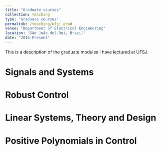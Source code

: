 ```yaml
---
title: "Graduate courses"
collection: teaching
type: "Graduate courses"
permalink: /teaching/ufsj_grad
venue: "Department of Electrical Engineering"
location: "São João del-Rei, Brazil"
date: "2016-Present"
---
```


This is a description of the graduate modules I have lectured at UFSJ.

Signals and Systems
======

Robust Control
======

Linear Systems, Theory and Design
======


Positive Polynomials in Control
======
